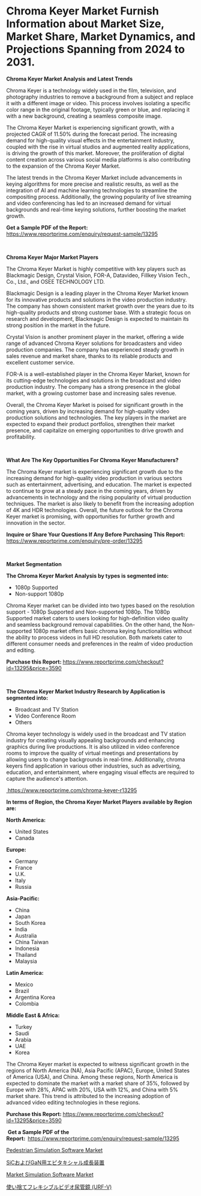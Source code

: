 <p><h1>Chroma Keyer Market Furnish Information about Market Size, Market Share, Market Dynamics, and Projections Spanning from 2024 to 2031.</h1></p><p><strong>Chroma Keyer Market Analysis and Latest Trends</strong></p>
<p><p>Chroma Keyer is a technology widely used in the film, television, and photography industries to remove a background from a subject and replace it with a different image or video. This process involves isolating a specific color range in the original footage, typically green or blue, and replacing it with a new background, creating a seamless composite image.</p><p>The Chroma Keyer Market is experiencing significant growth, with a projected CAGR of 11.50% during the forecast period. The increasing demand for high-quality visual effects in the entertainment industry, coupled with the rise in virtual studios and augmented reality applications, is driving the growth of this market. Moreover, the proliferation of digital content creation across various social media platforms is also contributing to the expansion of the Chroma Keyer Market.</p><p>The latest trends in the Chroma Keyer Market include advancements in keying algorithms for more precise and realistic results, as well as the integration of AI and machine learning technologies to streamline the compositing process. Additionally, the growing popularity of live streaming and video conferencing has led to an increased demand for virtual backgrounds and real-time keying solutions, further boosting the market growth.</p></p>
<p><strong>Get a Sample PDF of the Report:&nbsp;</strong> <a href="https://www.reportprime.com/enquiry/request-sample/13295">https://www.reportprime.com/enquiry/request-sample/13295</a></p>
<p>&nbsp;</p>
<p><strong>Chroma Keyer Major Market Players</strong></p>
<p><p>The Chroma Keyer Market is highly competitive with key players such as Blackmagic Design, Crystal Vision, FOR-A, Datavideo, Fillkey Vision Tech., Co., Ltd., and OSEE TECHNOLOGY LTD.</p><p>Blackmagic Design is a leading player in the Chroma Keyer Market known for its innovative products and solutions in the video production industry. The company has shown consistent market growth over the years due to its high-quality products and strong customer base. With a strategic focus on research and development, Blackmagic Design is expected to maintain its strong position in the market in the future.</p><p>Crystal Vision is another prominent player in the market, offering a wide range of advanced Chroma Keyer solutions for broadcasters and video production companies. The company has experienced steady growth in sales revenue and market share, thanks to its reliable products and excellent customer service.</p><p>FOR-A is a well-established player in the Chroma Keyer Market, known for its cutting-edge technologies and solutions in the broadcast and video production industry. The company has a strong presence in the global market, with a growing customer base and increasing sales revenue.</p><p>Overall, the Chroma Keyer Market is poised for significant growth in the coming years, driven by increasing demand for high-quality video production solutions and technologies. The key players in the market are expected to expand their product portfolios, strengthen their market presence, and capitalize on emerging opportunities to drive growth and profitability.</p></p>
<p>&nbsp;</p>
<p><strong>What Are The Key Opportunities For Chroma Keyer Manufacturers?</strong></p>
<p><p>The Chroma Keyer market is experiencing significant growth due to the increasing demand for high-quality video production in various sectors such as entertainment, advertising, and education. The market is expected to continue to grow at a steady pace in the coming years, driven by advancements in technology and the rising popularity of virtual production techniques. The market is also likely to benefit from the increasing adoption of 4K and HDR technologies. Overall, the future outlook for the Chroma Keyer market is promising, with opportunities for further growth and innovation in the sector.</p></p>
<p><strong>Inquire or Share Your Questions If Any Before Purchasing This Report:</strong> <a href="https://www.reportprime.com/enquiry/pre-order/13295">https://www.reportprime.com/enquiry/pre-order/13295</a></p>
<p>&nbsp;</p>
<p><strong>Market Segmentation</strong></p>
<p><strong>The Chroma Keyer Market Analysis by types is segmented into:</strong></p>
<p><ul><li>1080p Supported</li><li>Non-support 1080p</li></ul></p>
<p><p>Chroma Keyer market can be divided into two types based on the resolution support - 1080p Supported and Non-supported 1080p. The 1080p Supported market caters to users looking for high-definition video quality and seamless background removal capabilities. On the other hand, the Non-supported 1080p market offers basic chroma keying functionalities without the ability to process videos in full HD resolution. Both markets cater to different consumer needs and preferences in the realm of video production and editing.</p></p>
<p><strong>Purchase this Report:&nbsp;</strong><a href="https://www.reportprime.com/checkout?id=13295&price=3590">https://www.reportprime.com/checkout?id=13295&price=3590</a></p>
<p>&nbsp;</p>
<p><strong>The Chroma Keyer Market Industry Research by Application is segmented into:</strong></p>
<p><ul><li>Broadcast and TV Station</li><li>Video Conference Room</li><li>Others</li></ul></p>
<p><p>Chroma keyer technology is widely used in the broadcast and TV station industry for creating visually appealing backgrounds and enhancing graphics during live productions. It is also utilized in video conference rooms to improve the quality of virtual meetings and presentations by allowing users to change backgrounds in real-time. Additionally, chroma keyers find application in various other industries, such as advertising, education, and entertainment, where engaging visual effects are required to capture the audience's attention.</p></p>
<p><a href="https://www.reportprime.com/chroma-keyer-r13295">&nbsp;https://www.reportprime.com/chroma-keyer-r13295</a></p>
<p><strong>In terms of Region, the Chroma Keyer Market Players available by Region are:</strong></p>
<p>
    <p> <strong> North America: </strong>
        <ul>
            <li>United States</li>
            <li>Canada</li>
        </ul>
        </p> 
    <p> <strong> Europe: </strong>
        <ul>
            <li>Germany</li>
            <li>France</li>
            <li>U.K.</li>
            <li>Italy</li>
            <li>Russia</li>
        </ul>
        </p> 
    <p> <strong> Asia-Pacific: </strong>
        <ul>
            <li>China</li>
            <li>Japan</li>
            <li>South Korea</li>
            <li>India</li>
            <li>Australia</li>
            <li>China Taiwan</li>
            <li>Indonesia</li>
            <li>Thailand</li>
            <li>Malaysia</li>
        </ul>
        </p> 
    <p> <strong> Latin America: </strong>
        <ul>
            <li>Mexico</li>
            <li>Brazil</li>
            <li>Argentina Korea</li>
            <li>Colombia</li>
        </ul>
        </p> 
    <p> <strong> Middle East & Africa: </strong>
        <ul>
            <li>Turkey</li>
            <li>Saudi</li>
            <li>Arabia</li>
            <li>UAE</li>
            <li>Korea</li>
        </ul>
    </p>
    </p>
<p><p>The Chroma Keyer market is expected to witness significant growth in the regions of North America (NA), Asia Pacific (APAC), Europe, United States of America (USA), and China. Among these regions, North America is expected to dominate the market with a market share of 35%, followed by Europe with 28%, APAC with 20%, USA with 12%, and China with 5% market share. This trend is attributed to the increasing adoption of advanced video editing technologies in these regions.</p></p>
<p><strong>Purchase this Report: </strong><a href="https://www.reportprime.com/checkout?id=13295&price=3590">https://www.reportprime.com/checkout?id=13295&price=3590</a></p>
<p>&nbsp;<strong>Get a Sample PDF of the Report:&nbsp;&nbsp;</strong><a href="https://www.reportprime.com/enquiry/request-sample/13295">https://www.reportprime.com/enquiry/request-sample/13295</a></p>
<p><strong></strong></p>
<p><p><a href="https://github.com/marthawweekle/Market-Research-Report-List-1/blob/main/pedestrian-simulation-software-market.md">Pedestrian Simulation Software Market</a></p><p><a href="https://github.com/DanykaKilback/Market-Research-Report-List-1/blob/main/932009080125.md">SiCおよびGaN用エピタキシャル成長装置</a></p><p><a href="https://github.com/HenrietteMills1/Market-Research-Report-List-1/blob/main/market-simulation-software-market.md">Market Simulation Software Market</a></p><p><a href="https://github.com/GiovaniLeannon/Market-Research-Report-List-1/blob/main/142342580124.md">使い捨てフレキシブルビデオ尿管鏡 (URF-V)</a></p></p>